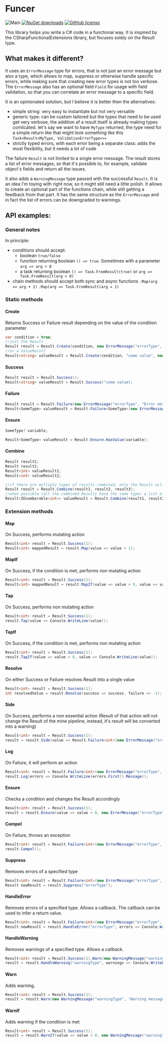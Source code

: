 # Funcer
![Main](https://github.com/piotr121993/Funcer/actions/workflows/dotnet.yml/badge.svg)
[![NuGet downloads](https://img.shields.io/nuget/v/funcer.svg)](https://www.nuget.org/packages/Funcer/)
[![GitHub license](https://img.shields.io/github/license/mashape/apistatus.svg)](https://github.com/piotr121993/Funcer/blob/main/LICENSE)

This library helps you write a C# code in a functional way. It is inspired by the CSharpFunctionalExtensions library, but focuses solely on the Result type.

## What makes it different?
It uses an `ErrorMessage` type for errors, that is not just an error message but also a type, which allows to map, suppress or otherwise handle specific errors, while making sure that creating new error types is not too verbose. The `ErrorMessage` also has an optional field `Field` for usage with field validation, so that you can correlate an error message to a specific field.

It is an opinionated solution, but I believe it is better then the alternatives:
- simple string: very easy to instantiate but not very versatile
- generic type: can be custom tailored but the types that need to be used get very verbose, the addition af a result itself is already making types comlicated. let's say we want to have `MyType` returned, the type need for a simple return like that might look something like this `Task<Result<MyType, ValidationErrorType>>>`
- strictly typed errors, with each error being a separate class: adds the most flexibility, but it needs a lot of code

The failure `Result` is not limited to a single error message. The result stores a list of error messages, so that it's possible to, for example, validate object's fields and return all the issues.

It also adds a `WarningMessage` type passed with the successful `Result`. It is an idea I'm toying with right now, so it might still need a little polish. It allows to create an optional part of the functions chain, while still getting a feedback from that part. It has the same structure as the `ErrorMessage` and in fact the list of errors can be downgraded to warnings.

## API examples:

### General notes
In principle:
- conditions should accept:
  - boolean `true/false`
  - function returning boolean `() => true`. Sometimes with a parameter `arg => arg > 0`
  - a task returning boolean `() => Task.FromResult(true)` or `arg => Task.FromResult(arg > 0)`
- chain methods should accept both sync and async functions `.Map(arg => arg + 1)` `.Map(arg => Task.FromResult(arg = 1)`

### Static methods

#### Create
Returns Success or Failure result depending on the value of the condition parameter
```csharp
var condition = true;
//just the Result
Result result = Result.Create(condition, new ErrorMessage("errorType", "Error message"));
//or a ValueResult
Result<string> valueResult = Result.Create(condition, "some value", new ErrorMessage("errorType", "Error message"));
```

#### Success
```csharp
Result result = Result.Success();
Result<string> valueResult = Result.Success("some value);
```

#### Failure
```csharp
Result result = Result.Failure(new ErrorMessage("errorType", "Error message"));
Result<SomeType> valueResult = Result.Failure<SomeType>(new ErrorMessage("errorType", "Error message"));
```

#### Ensure

```csharp
SomeType? variable;

Result<SomeType> valueResult = Result.Ensure.HasValue(variable);
```

#### Combine
```csharp
Result result1;
Result result2;
Result<int> valueResult1;
Result<int> valueResult2;

//if there are multiple types of results combined, only the Result will be returned
Result result = Result.Combine(result1, result2, result3);
//when possible (all the combined Results have the same type) a list of received values will be returned
Result<IEnumberable<int>> valueResult = Result.Combine(result1, result2, result3);
```

### Extension methods

#### Map
On Success, performs mutating action
```csharp
Result<int> result = Result.Success(1);
Result<int> mappedResult = result.Map(value => value + 1);
```
#### MapIf
On Success, if the condition is met, performs non mutating action
```csharp
Result<int> result = Result.Success(1);
Result<int> mappedResult = result.MapIf(value => value > 0, value => value + 1);
```
#### Tap
On Success, performs non mutating action
```csharp
Result<int> result = Result.Success(1);
result.Tap(value => Console.WriteLine(value));
```
#### TapIf
On Success, if the condition is met, performs non mutating action
```csharp
Result<int> result = Result.Success(1);
result.TapIf(value => value > 0, value => Console.WriteLine(value));
```
#### Resolve
On either Success or Failure resolves Result into a single value
```csharp
Result<int> result = Result.Success(1);
int resolvedValue = result.Resolve(success => success, failure => -1);
```
#### Side
On Success, performs a non essential action (Result of that action will not change the Result of the mine pipeline, instead, it's result will be converted into a warning)
```csharp
Result<int> result = Result.Success(1);
result = result.Side(value => Result.Failure<int>(new ErrorMessage("errorType", "Error message")));
```
#### Log
On Failure, it will perform an action
```csharp
Result<int> result = Result.Failure<int>(new ErrorMessage("errorType", "Error message"));
result.Log(errors => Console.WriteLine(errors.First().Message));
```
#### Ensure
Checks a condition and changes the Result accordingly
```csharp
Result<int> result = Result.Success(1);
result = result.Ensure(value => value > 0, new ErrorMessage("errorType", "Value must be greater than 0"));
```
#### Compel
On Failure, throws an exception
```csharp
Result<int> result = Result.Failure<int>(new ErrorMessage("errorType", "Error message"));
result.Compel();
```
#### Suppress
Removes errors of a specified type
```csharp
Result<int> result = Result.Failure<int>(new ErrorMessage("errorType", "Error message"));
Result newResult = result.Suppress("errorType");
```
#### HandleError
Removes errors of a specified type. Allows a callback. The callback can be used to infer a return value.
```csharp
Result<int> result = Result.Failure<int>(new ErrorMessage("errorType", "Error message"));
Result newResult = result.HandleError("errorType", errors => Console.WriteLine(errors.First().Message));
```
#### HandleWarning
Removes warnings of a specified type. Allows a callback.
```csharp
Result<int> result = Result.Success(1).Warn(new WarningMessage("warningType", "Warning message"));
result = result.HandleWarning("warningType", warnings => Console.WriteLine(warnings.First().Message));
```
#### Warn
Adds warning.
```csharp
Result<int> result = Result.Success(1);
result = result.Warn(new WarningMessage("warningType", "Warning message"));
```
#### WarnIf
Adds warning if the condition is met
```csharp
Result<int> result = Result.Success(1);
result = result.WarnIf(value => value > 0, new WarningMessage("warningType", "Warning message"));
```